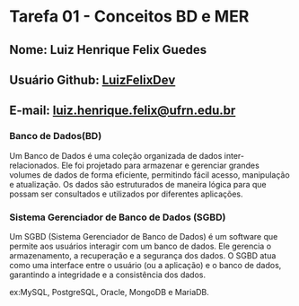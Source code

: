 # Tarefa 01 - Conceitos BD e MER

## Nome: Luiz Henrique Felix Guedes
## Usuário Github: [LuizFelixDev](https://github.com/LuizFelixDev)
## E-mail: luiz.henrique.felix@ufrn.edu.br

### Banco de Dados(BD)
Um Banco de Dados é uma coleção organizada de dados inter-relacionados. Ele foi projetado para armazenar e gerenciar grandes volumes de dados de forma eficiente, permitindo fácil acesso, manipulação e atualização. Os dados são estruturados de maneira lógica para que possam ser consultados e utilizados por diferentes aplicações.

### Sistema Gerenciador de Banco de Dados (SGBD)
Um SGBD (Sistema Gerenciador de Banco de Dados) é um software que permite aos usuários interagir com um banco de dados. Ele gerencia o armazenamento, a recuperação e a segurança dos dados. O SGBD atua como uma interface entre o usuário (ou a aplicação) e o banco de dados, garantindo a integridade e a consistência dos dados.

ex:MySQL, PostgreSQL, Oracle, MongoDB e MariaDB.

